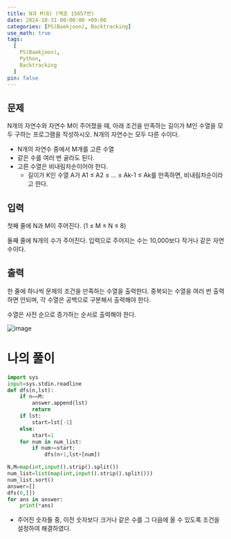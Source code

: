 ```yaml
---
title: N과 M(8) (백준 15657번)
date: 2024-10-31 00:00:00 +09:00
categories: [PS(Baekjoon), Backtracking]
use_math: true
tags:
  [
    PS(Baekjoon),
    Python,
    Backtracking
  ]
pin: false
---
```


## 문제

N개의 자연수와 자연수 M이 주어졌을 때, 아래 조건을 만족하는 길이가 M인 수열을 모두 구하는 프로그램을 작성하시오. N개의 자연수는 모두 다른 수이다.

- N개의 자연수 중에서 M개를 고른 수열
- 같은 수를 여러 번 골라도 된다.
- 고른 수열은 비내림차순이어야 한다.
    - 길이가 K인 수열 A가 A1 ≤ A2 ≤ ... ≤ Ak-1 ≤ Ak를 만족하면, 비내림차순이라고 한다.

## 입력

첫째 줄에 N과 M이 주어진다. (1 ≤ M ≤ N ≤ 8)

둘째 줄에 N개의 수가 주어진다. 입력으로 주어지는 수는 10,000보다 작거나 같은 자연수이다.

## 출력

한 줄에 하나씩 문제의 조건을 만족하는 수열을 출력한다. 중복되는 수열을 여러 번 출력하면 안되며, 각 수열은 공백으로 구분해서 출력해야 한다.

수열은 사전 순으로 증가하는 순서로 출력해야 한다.

![image](https://github.com/user-attachments/assets/56b17354-8081-4e13-9815-74d7f82bb0b6)

# 나의 풀이

```python
import sys
input=sys.stdin.readline
def dfs(n,lst):
    if n==M:
        answer.append(lst)
        return
    if lst:
        start=lst[-1]
    else:
        start=1
    for num in num_list:
        if num>=start:
            dfs(n+1,lst+[num])

N,M=map(int,input().strip().split())
num_list=list(map(int,input().strip().split()))
num_list.sort()
answer=[]
dfs(0,[])
for ans in answer:
    print(*ans)
```

- 주어진 숫자들 중, 이전 숫자보다 크거나 같은 수를 그 다음에 올 수 있도록 조건을 설정하여 해결하였다.
